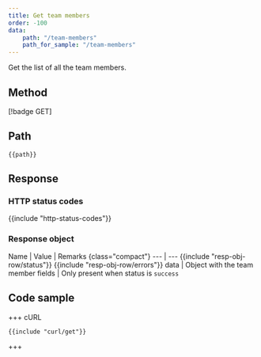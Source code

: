 ```yaml
---
title: Get team members
order: -100
data:
    path: "/team-members"
    path_for_sample: "/team-members"
---
```


Get the list of all the team members.

## Method

[!badge GET]

## Path

`{{path}}`

## Response

### HTTP status codes

{{include "http-status-codes"}}

### Response object

Name | Value | Remarks {class="compact"}
--- | ---
{{include "resp-obj-row/status"}}
{{include "resp-obj-row/errors"}}
data | Object with the team member fields | Only present when status is `success`

## Code sample

+++ cURL

```shell
{{include "curl/get"}}
```

+++
